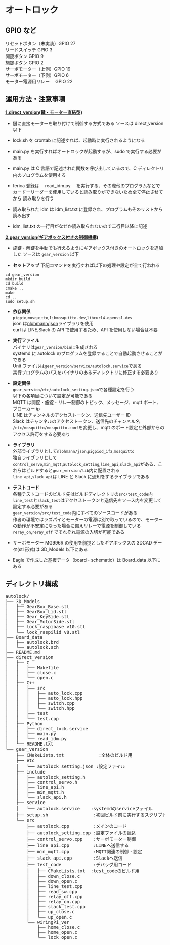 # オートロック

## GPIO など

リセットボタン（未実装）GPIO 27  
リードスイッチ GPIO 3  
開錠ボタン GPIO 9  
施錠ボタン GPIO 2  
サーボモーター（上側）GPIO 19  
サーボモーター（下側）GPIO 6  
モーター電源用リレー　 GPIO 22

## 運用方法・注意事項

<ins>**1.direct_version(鍵・モーター直結型)**</ins>

- 鍵に直接モーターを取り付けて制御する方式である
  ソースは direct_version 以下

- lock.sh を crontab に記述すれば、起動時に実行されるようになる

- main.py を実行すればオートロックが起動するが、sudo で実行する必要がある

- main.py は C 言語で記述された関数を呼び出しているので、C ディレクトリ内のプログラムを使用する

- ferica 登録は　 read_idm.py 　を実行する、その際他のプログラムなどで
  カードーリーダーを使用していると読み取りができないため全て停止させてから
  読み取りを行う

- 読み取られた idm は idm_list.txt に登録され、プログラムもそのリストから読み出す

- idm_list.txt の一行目がなぜか読み取られないので二行目以降に記述

<ins>**2.gear_version(ギアボックス付きの制御機構)**</ins>

- 施錠・解錠を手動でも行えるようにギアボックス付きのオートロックを追加した
  ソースは `gear_version` 以下

- **セットアップ**
  下記コマンドを実行すれば以下の処理や設定が全て行われる

```
cd gear_version
mkdir build
cd build
cmake ..
make
cd ..
sudo setup.sh
```

- **依存関係**  
  `pigpio`,`mosquitto`,`libmosquitto-dev`,`libcurl4-openssl-dev`  
  json は[nlohmann/json](https://github.com/nlohmann/json)ライブラリを使用  
  curl は LINE,Slack の API で使用するため、API を使用しない場合は不要

- **実行ファイル**  
  バイナリは`gear_version/bin`に生成される  
  systemd に autolock のプログラムを登録することで自動起動させることができる  
  Unit ファイルは`gear_version/service/autolock.service`である  
  実行プログラムのパスをバイナリのあるディレクトリに修正する必要あり

- **設定関係**  
  `gear_version/etc/autolock_setting.json`で各種設定を行う  
  以下の各項目について設定が可能である  
  MQTT は開錠・施錠・リレー制御のトピック、メッセージ、mqtt ポート、ブローカー ip  
  LINE はチャンネルのアクセストークン、送信先ユーザー ID  
  Slack はチャンネルのアクセストークン、送信先のチャンネル名  
  `/etc/mosquitto/mosquitto.conf`を変更し、mqtt のポート設定と外部からのアクセス許可をする必要あり

- **ライブラリ**  
  外部ライブラリとして`nlohmann/json`,`pigpiod_if2`,`mosquitto`  
  独自ライブラリとして`control_servo`,`min_mqtt`,`autolock_setting`,`line_api`,`slack_api`がある、これらはビルドすると`gear_version/lib`内に配置される  
  `line_api`,`slack_api`は LINE と Slack に通知をするライブラリである

- **テストコード**  
  各種テストコードのビルド先はビルドディレクトリの`src/test_code`内  
  `line_test`と`slack_test`はアクセストークンと送信先をソース内を変更して設定する必要がある  
  `gear_version/src/test_code`内にすべてのソースコードがある  
  作者の環境ではラズパイとモーターの電源は別で取っているので、モーターの動作が不安定になった場合に備えリレーで電源を制御している  
  `reray_on`,`reray_off` でそれぞれ電源の入切が可能である

- サーボモーター MG996R の使用を前提としたギアボックスの 3DCAD データ(stl 形式)は 3D_Models 以下にある

- Eagle で作成した基板データ（board・schematic）は Board_data 以下にある

## ディレクトリ構成

<pre>
autolock/
├── 3D_Models
│   ├── GearBox_Base.stl
│   ├── GearBox_Lid.stl
│   ├── Gear_KeySide.stl
│   ├── Gear_MotorSide.stl
│   ├── lock_raspibase v10.stl
│   └── lock_raspilid v8.stl
├── Board_data
│   ├── autolock.brd
│   └── autolock.sch
├── README.md
├── direct_version
│   ├── C
│   │   ├── Makefile
│   │   ├── close.c
│   │   └── open.c
│   ├── C++
│   │   ├── src
│   │   │   ├── auto_lock.cpp
│   │   │   ├── auto_lock.hpp
│   │   │   ├── switch.cpp
│   │   │   └── switch.hpp
│   │   ├── test
│   │   └── test.cpp
│   ├── Python
│   │   ├── direct_lock.service
│   │   ├── main.py
│   │   └── read_idm.py
│   └── README.txt
└── gear_version
    ├── CMakeLists.txt             :全体のビルド用
    ├── etc
    │   └── autolock_setting.json :設定ファイル
    ├── include                 
    │   ├── autolock_setting.h
    │   ├── control_servo.h
    │   ├── line_api.h
    │   ├── min_mqtt.h
    │   └── slack_api.h
    ├── service
    │   └── autolock.service    :systemdのserviceファイル
    ├── setup.sh                 :初回ビルド前に実行するスクリプト
    └── src
        ├── autolock.cpp         :メインのコード
        ├── autolock_setting.cpp :設定ファイルの読込
        ├── control_servo.cpp    :サーボモーター制御
        ├── line_api.cpp         :LINEへ送信する
        ├── min_mqtt.cpp         :MQTT関連の制御・設定
        ├── slack_api.cpp        :Slackへ送信
        ├── test_code            :デバッグ用コード
        │   ├── CMakeLists.txt  :test_codeのビルド用
        │   ├── down_close.c
        │   ├── down_open.c
        │   ├── line_test.cpp
        │   ├── read_sw.cpp
        │   ├── relay_off.cpp
        │   ├── relay_on.cpp
        │   ├── slack_test.cpp
        │   ├── up_close.c
        │   └── up_open.c
        └── wiringPi_ver
            ├── home_close.c
            ├── home_open.c
            └── lock_open.c
</pre>
